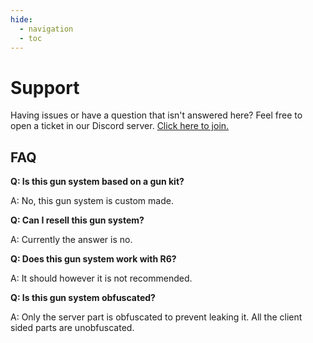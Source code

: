```yaml
---
hide:
  - navigation
  - toc
---
```


# Support

Having issues or have a question that isn't answered here? Feel free to open a ticket in our Discord server. [Click here to join.](https://discord.gg/6gruGjV73J)

## FAQ

**Q: Is this gun system based on a gun kit?**

A: No, this gun system is custom made.


**Q: Can I resell this gun system?**

A: Currently the answer is no.


**Q: Does this gun system work with R6?**

A: It should however it is not recommended.


**Q: Is this gun system obfuscated?**

A: Only the server part is obfuscated to prevent leaking it. All the client sided parts are unobfuscated.